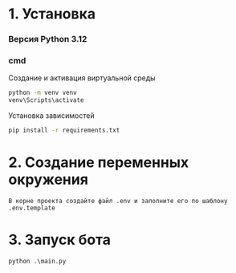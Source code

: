# 1. Установка

### Версия Python 3.12

### cmd
Создание и активация виртуальной среды
```cmd
python -m venv venv
venv\Scripts\activate
```
Установка зависимостей
```cmd
pip install -r requirements.txt
```

# 2. Создание переменных окружения
```
В корне проекта создайте файл .env и заполните его по шаблону .env.template
```

# 3. Запуск бота
```cmd
python .\main.py
```